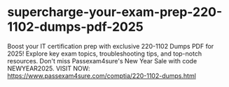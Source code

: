 # supercharge-your-exam-prep-220-1102-dumps-pdf-2025
Boost your IT certification prep with exclusive 220-1102 Dumps PDF for 2025! Explore key exam topics, troubleshooting tips, and top-notch resources. Don't miss Passexam4sure's New Year Sale with code NEWYEAR2025.  VISIT NOW: https://www.passexam4sure.com/comptia/220-1102-dumps.html
